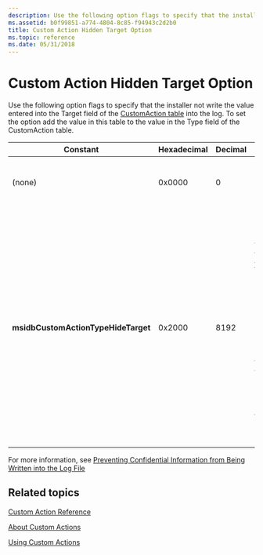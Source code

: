 ```yaml
---
description: Use the following option flags to specify that the installer not write the value entered into the Target field of the CustomAction table into the log. To set the option add the value in this table to the value in the Type field of the CustomAction table.
ms.assetid: b0f99851-a774-4804-8c85-f94943c2d2b0
title: Custom Action Hidden Target Option
ms.topic: reference
ms.date: 05/31/2018
---
```


# Custom Action Hidden Target Option

Use the following option flags to specify that the installer not write the value entered into the Target field of the [CustomAction table](customaction-table.md) into the log. To set the option add the value in this table to the value in the Type field of the CustomAction table.



| Constant                            | Hexadecimal | Decimal | Description                                                                                                                                                                                                                                                                                                                                                                                                                                                                                                                           |
|-------------------------------------|-------------|---------|---------------------------------------------------------------------------------------------------------------------------------------------------------------------------------------------------------------------------------------------------------------------------------------------------------------------------------------------------------------------------------------------------------------------------------------------------------------------------------------------------------------------------------------|
| (none)                              | 0x0000      | 0       | The installer may write the value in the Target column of the CustomAction table into the log file.                                                                                                                                                                                                                                                                                                                                                                                                                                   |
| **msidbCustomActionTypeHideTarget** | 0x2000      | 8192    | The installer is prevented from writing the value in the Target column of the [CustomAction table](customaction-table.md) into the log file. The CustomActionData property is also not logged when the installer executes the custom action.<br/> Because the installer sets the value of CustomActionData from a property with the same name as the custom action, that property must be listed in the [**MsiHiddenProperties**](msihiddenproperties.md) Property to prevent its value from appearing in the log.<br/> |



 

For more information, see [Preventing Confidential Information from Being Written into the Log File](preventing-confidential-information-from-being-written-into-the-log-file.md)

## Related topics

<dl> <dt>

[Custom Action Reference](custom-action-reference.md)
</dt> <dt>

[About Custom Actions](about-custom-actions.md)
</dt> <dt>

[Using Custom Actions](using-custom-actions.md)
</dt> </dl>

 

 




